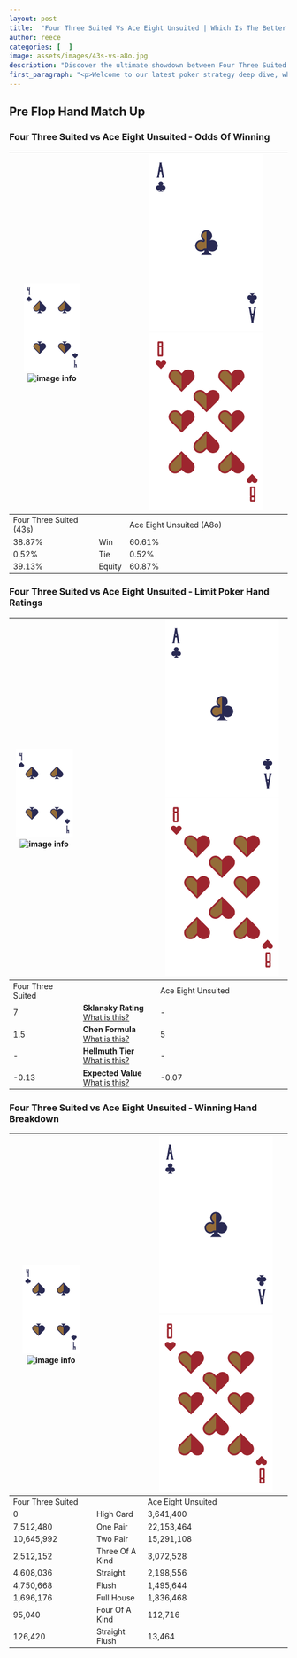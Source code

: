 ```yaml
---
layout: post
title:  "Four Three Suited Vs Ace Eight Unsuited | Which Is The Better Hand In Poker? A Complete Guide"
author: reece
categories: [  ]
image: assets/images/43s-vs-a8o.jpg
description: "Discover the ultimate showdown between Four Three Suited and Ace Eight Unsuited in poker! Uncover the odds, strategies, and scenarios where one hand triumphs over the other. Get ready to up your poker game with this thrilling analysis."
first_paragraph: "<p>Welcome to our latest poker strategy deep dive, where we're pitting two distinct hands against each other in a high-stakes showdown: Four Three Suited vs Ace Eight Unsuited.</p><p>In the dynamic world of poker, every decision counts, and knowing which hand holds the upper hand is key to your success at the table.</p><p>In this article, we'll dissect these two hands, explore the scenarios where one dominates the other, and equip you with the knowledge to make strategic choices that can tip the odds in your favor.</p><p>Get ready to unravel the intriguing dynamics of these poker hands and elevate your game to new heights.</p>"
---
```




[comment]: # (sp0)

## Pre Flop Hand Match Up

<div class="table hand-ratings" markdown="1"> 



### Four Three Suited vs Ace Eight Unsuited - Odds Of Winning


    
| ![image info](assets/images/hand1/4.png) ![image info](assets/images/hand1/3s.png) |  | ![image info](assets/images/hand2/A.png) ![image info](assets/images/hand2/8o.png) |
| -------- | -------- | -------- |
| Four Three Suited (43s) |  | Ace Eight Unsuited (A8o) |
| 38.87% | Win | 60.61% |
| 0.52% | Tie | 0.52% |
| 39.13% | Equity | 60.87% |




[comment]: # (sp1)



### Four Three Suited vs Ace Eight Unsuited - Limit Poker Hand Ratings


    
| ![image info](assets/images/hand1/4.png) ![image info](assets/images/hand1/3s.png) |  | ![image info](assets/images/hand2/A.png) ![image info](assets/images/hand2/8o.png) |
| -------- | -------- | -------- |
| Four Three Suited |  | Ace Eight Unsuited |
| 7 | **Sklansky Rating** [What is this?](/sklansky-rating-explained) | - |
| 1.5 | **Chen Formula** [What is this?](/chen-formula-explained) | 5 |
| - | **Hellmuth Tier** [What is this?](/Hellmuth-tier-explained) | - |
| -0.13 | **Expected Value** [What is this?](/expected-value-explained) | -0.07 |




[comment]: # (sp2)



### Four Three Suited vs Ace Eight Unsuited - Winning Hand Breakdown


    
| ![image info](assets/images/hand1/4.png) ![image info](assets/images/hand1/3s.png) |  | ![image info](assets/images/hand2/A.png) ![image info](assets/images/hand2/8o.png) |
| -------- | -------- | -------- |
| Four Three Suited |  | Ace Eight Unsuited |
| 0 | High Card | 3,641,400 |
| 7,512,480 | One Pair | 22,153,464 |
| 10,645,992 | Two Pair | 15,291,108 |
| 2,512,152 | Three Of A Kind | 3,072,528 |
| 4,608,036 | Straight | 2,198,556 |
| 4,750,668 | Flush | 1,495,644 |
| 1,696,176 | Full House | 1,836,468 |
| 95,040 | Four Of A Kind | 112,716 |
| 126,420 | Straight Flush | 13,464 |




[comment]: # (sp3)



</div>

[comment]: # (sp4)



[comment]: # (sp5)

